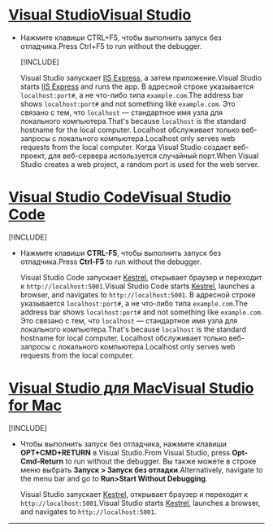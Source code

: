 # <a name="visual-studio"></a>[<span data-ttu-id="e8a99-101">Visual Studio</span><span class="sxs-lookup"><span data-stu-id="e8a99-101">Visual Studio</span></span>](#tab/visual-studio)

* <span data-ttu-id="e8a99-102">Нажмите клавиши CTRL+F5, чтобы выполнить запуск без отладчика.</span><span class="sxs-lookup"><span data-stu-id="e8a99-102">Press Ctrl+F5 to run without the debugger.</span></span>

  [!INCLUDE[](~/includes/trustCertVS.md)]

  <span data-ttu-id="e8a99-103">Visual Studio запускает [IIS Express](/iis/extensions/introduction-to-iis-express/iis-express-overview), а затем приложение.</span><span class="sxs-lookup"><span data-stu-id="e8a99-103">Visual Studio starts [IIS Express](/iis/extensions/introduction-to-iis-express/iis-express-overview) and runs the app.</span></span> <span data-ttu-id="e8a99-104">В адресной строке указывается `localhost:port#`, а не что-либо типа `example.com`.</span><span class="sxs-lookup"><span data-stu-id="e8a99-104">The address bar shows `localhost:port#` and not something like `example.com`.</span></span> <span data-ttu-id="e8a99-105">Это связано с тем, что `localhost` — стандартное имя узла для локального компьютера.</span><span class="sxs-lookup"><span data-stu-id="e8a99-105">That's because `localhost` is the standard hostname for the local computer.</span></span> <span data-ttu-id="e8a99-106">Localhost обслуживает только веб-запросы с локального компьютера.</span><span class="sxs-lookup"><span data-stu-id="e8a99-106">Localhost only serves web requests from the local computer.</span></span> <span data-ttu-id="e8a99-107">Когда Visual Studio создает веб-проект, для веб-сервера используется случайный порт.</span><span class="sxs-lookup"><span data-stu-id="e8a99-107">When Visual Studio creates a web project, a random port is used for the web server.</span></span>
 
# <a name="visual-studio-code"></a>[<span data-ttu-id="e8a99-108">Visual Studio Code</span><span class="sxs-lookup"><span data-stu-id="e8a99-108">Visual Studio Code</span></span>](#tab/visual-studio-code)

  [!INCLUDE[](~/includes/trustCertVSC.md)]

* <span data-ttu-id="e8a99-109">Нажмите клавиши **CTRL-F5**, чтобы выполнить запуск без отладчика.</span><span class="sxs-lookup"><span data-stu-id="e8a99-109">Press **Ctrl-F5** to run without the debugger.</span></span>

  <span data-ttu-id="e8a99-110">Visual Studio Code запускает [Kestrel](xref:fundamentals/servers/kestrel), открывает браузер и переходит к `http://localhost:5001`.</span><span class="sxs-lookup"><span data-stu-id="e8a99-110">Visual Studio Code starts [Kestrel](xref:fundamentals/servers/kestrel), launches a browser, and navigates to `http://localhost:5001`.</span></span> <span data-ttu-id="e8a99-111">В адресной строке указывается `localhost:port#`, а не что-либо типа `example.com`.</span><span class="sxs-lookup"><span data-stu-id="e8a99-111">The address bar shows `localhost:port#` and not something like `example.com`.</span></span> <span data-ttu-id="e8a99-112">Это связано с тем, что `localhost` — стандартное имя узла для локального компьютера.</span><span class="sxs-lookup"><span data-stu-id="e8a99-112">That's because `localhost` is the standard hostname for  local computer.</span></span> <span data-ttu-id="e8a99-113">Localhost обслуживает только веб-запросы с локального компьютера.</span><span class="sxs-lookup"><span data-stu-id="e8a99-113">Localhost only serves web requests from the local computer.</span></span>

  
# <a name="visual-studio-for-mac"></a>[<span data-ttu-id="e8a99-114">Visual Studio для Mac</span><span class="sxs-lookup"><span data-stu-id="e8a99-114">Visual Studio for Mac</span></span>](#tab/visual-studio-mac)

  [!INCLUDE[](~/includes/trustCertMac.md)]

* <span data-ttu-id="e8a99-115">Чтобы выполнить запуск без отладчика, нажмите клавиши **OPT+CMD+RETURN** в Visual Studio.</span><span class="sxs-lookup"><span data-stu-id="e8a99-115">From Visual Studio, press **Opt-Cmd-Return** to run without the debugger.</span></span> <span data-ttu-id="e8a99-116">Вы также можете в строке меню выбрать **Запуск > Запуск без отладки**.</span><span class="sxs-lookup"><span data-stu-id="e8a99-116">Alternatively, navigate to the menu bar and go to **Run>Start Without Debugging**.</span></span>

  <span data-ttu-id="e8a99-117">Visual Studio запускает [Kestrel](xref:fundamentals/servers/kestrel), открывает браузер и переходит к `http://localhost:5001`.</span><span class="sxs-lookup"><span data-stu-id="e8a99-117">Visual Studio starts [Kestrel](xref:fundamentals/servers/kestrel), launches a browser, and navigates to `http://localhost:5001`.</span></span>

<!-- End of VS tabs -->

---
